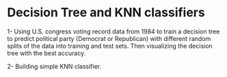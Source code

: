 # Decision Tree and KNN classifiers
<p>1- Using U.S. congress voting record data from 1984  to train a decision tree to predict political party (Democrat or Republican) with different random splits of the
data into training and test sets. Then visualizing the decision tree with the best accuracy.<p\>
<p>2- Building simple KNN classifier.<p\>
